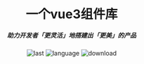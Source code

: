 <h1 align="center">一个vue3组件库</h1>

<h5 align="center">助力开发者「更灵活」地搭建出「更美」的产品</h5>

<div align="center">

![last](https://img.shields.io/github/last-commit/jeff-jayden/open-design
)
![language](https://img.shields.io/github/languages/top/jeff-jayden/open-design
)
![download](https://img.shields.io/npm/dw/%40jeff-jayden%2Fopen-design
)

</div>

<!-- # 笔记

1. 通过css更改样式 用类名选择器指定 css基础要扎实
2. 动态绑定类名 使用js控制类名的true或false
3. 用js编写功能，比如事件，属性 各种钩子函数
4. 用到的技术栈 ts、vite、vue3

步骤
1. 制定提交规范eslint
2. 配置文件详细(工作流，ts, vite)
3. 发版使用命令
    npm version major  # 主版本号+1（破坏性变更）
    npm version minor  # 次版本号+1（新功能）
    npm version patch  # 修订号+1（问题修复）
-->
